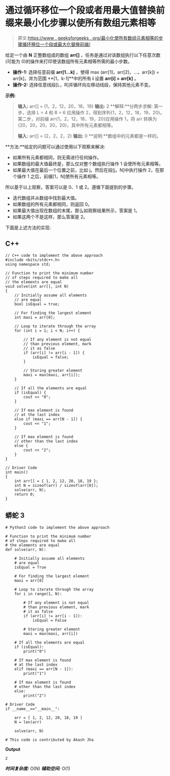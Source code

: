 # 通过循环移位一个段或者用最大值替换前缀来最小化步骤以使所有数组元素相等

> 原文:[https://www . geeksforgeeks . org/最小化使所有数组元素相等的步骤循环移位一个段或最大化替换前缀/](https://www.geeksforgeeks.org/minimize-steps-to-make-all-array-elements-equal-by-cyclically-shifting-a-segment-or-replacing-prefix-by-maximum/)

给定一个由 **N** 正整数组成的数组 **arr[]** ，任务是通过对该数组执行以下任意次数(可能为 0)的操作来打印使该数组所有元素相等所需的最小步数。

*   **操作-1:** 选择任意前缀 **arr[1…k]** ，使得 max (arr[1]，arr[2]，…，arr[k]) = arr[k]，并为范围 **[1，k-1]**中的所有 **i** 设置 **arr[i] = arr[k]** 。
*   **操作-2:** 选择任意线段[L，R]并循环向左移动线段，保持其他元素不变。

**示例:**

> **输入:** arr[] = {1，2，12，20，18，19}
> **输出:** 2
> **解释:**分两步求解:
> 第一步，选择 L = 4 和 R = 6 应用操作 2，得到序列{1，2，12，18，19，20}。
> 第二步，对前缀 arr{1，2，12，18，19，20}应用操作 1，将 arr 转换为{20，20，20，20，20}，其中所有元素都相等。
> 
> **输入:** arr[] = {2，2，2，2}
> **输出:** 0
> **说明:**数组中的元素都是一样的。

**方法:**给定的问题可以通过使用以下观察来解决:

*   如果所有元素都相同，则无需进行任何操作。
*   如果数组的最大值最终是，那么仅对整个数组执行操作 1 会使所有元素相等。
*   如果最大值在最后一个位置之前，比如 j。然后在段[j，N]中执行操作 2，在那个操作 1 之后，前缀[1，N]使所有元素相等。

所以基于以上观察，答案可以是 0、1 或 2。遵循下面提到的步骤。

*   迭代数组并从数组中找到最大值。
*   如果数组的所有元素都相同，则返回 0。
*   如果最大值出现在数组的末尾，那么如观察结果所示，答案是 1。
*   如果这两个不是这样，那么答案是 2。

下面是上述方法的实现:

## C++

```
// C++ code to implement the above approach
#include <bits/stdc++.h>
using namespace std;

// Function to print the minimum number
// of steps required to make all
// the elements are equal
void solve(int arr[], int N)
{
    // Initially assume all elements
    // are equal
    bool isEqual = true;

    // For finding the largest element
    int maxi = arr[0];

    // Loop to iterate through the array
    for (int i = 1; i < N; i++) {

        // If any element is not equal
        // than previous element, mark
        // it as false
        if (arr[i] != arr[i - 1]) {
            isEqual = false;
        }

        // Storing greater element
        maxi = max(maxi, arr[i]);
    }

    // If all the elements are equal
    if (isEqual) {
        cout << "0";
    }

    // If max element is found
    // at the last index
    else if (maxi == arr[N - 1]) {
        cout << "1";
    }

    // If max element is found
    // other than the last index
    else {
        cout << "2";
    }
}

// Driver Code
int main()
{
    int arr[] = { 1, 2, 12, 20, 18, 19 };
    int N = sizeof(arr) / sizeof(arr[0]);
    solve(arr, N);
    return 0;
}
```

## 蟒蛇 3

```
# Python3 code to implement the above approach

# Function to print the minimum number
# of steps required to make all
# the elements are equal
def solve(arr, N):

    # Initially assume all elements
    # are equal
    isEqual = True

    # For finding the largest element
    maxi = arr[0]

    # Loop to iterate through the array
    for i in range(1, N):

        # If any element is not equal
        # than previous element, mark
        # it as false
        if (arr[i] != arr[i - 1]):
            isEqual = False

        # Storing greater element
        maxi = max(maxi, arr[i])

    # If all the elements are equal
    if (isEqual):
        print("0")

    # If max element is found
    # at the last index
    elif (maxi == arr[N - 1]):
        print("1")

    # If max element is found
    # other than the last index
    else:
        print("2")

# Driver Code
if __name__=="__main__":

    arr = [ 1, 2, 12, 20, 18, 19 ]
    N = len(arr)

    solve(arr, N)

# This code is contributed by Akash Jha
```

**Output**

```
2
```

***时间复杂度:*** O(N)
***辅助空间:*** O(1)